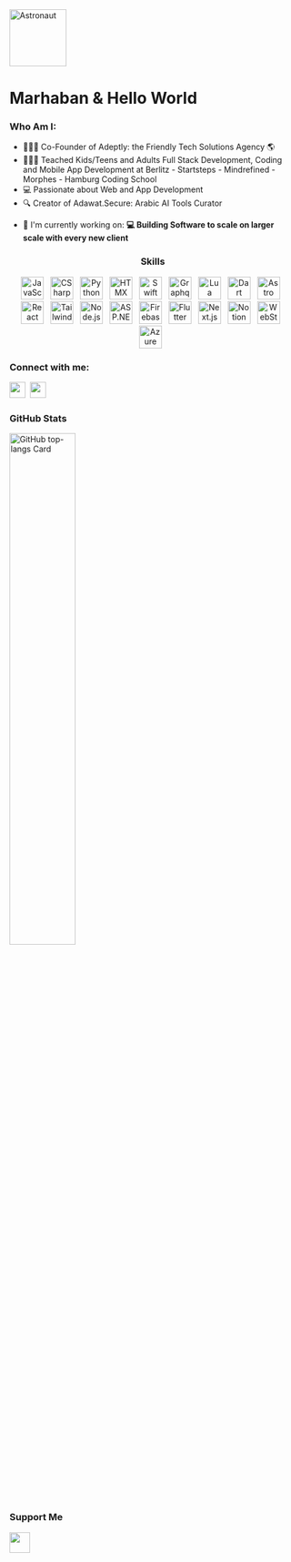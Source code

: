 <img src="https://raw.githubusercontent.com/Tarikul-Islam-Anik/Animated-Fluent-Emojis/master/Emojis/People/Astronaut.png" alt="Astronaut" width="100" height="100" />
<div id="toc">
  <ul align="left" style="list-style: none">
    <summary>
      <h1>
        Marhaban & Hello World
      </h1>
    </summary>
  </ul>
</div>

 <h3 align="left">Who Am I:</h3>
<ul>
  <li>👷🏼‍♂️ Co-Founder of Adeptly: the Friendly Tech Solutions Agency 🌎</li>
  <li>🧑🏼‍🏫 Teached Kids/Teens and Adults Full Stack Development, Coding and Mobile App Development at Berlitz - Startsteps - Mindrefined - Morphes - Hamburg Coding School</li>
  <li>💻 Passionate about Web and App Development</li>
  <li>🔍 Creator of Adawat.Secure: Arabic AI Tools Curator</li>
</ul>

- 💼 I'm currently working on: **💻 Building Software to scale on larger scale with every new client**

 **<h3 align="center">Skills</h3>**

<p align="center"><img src="https://skillicons.dev/icons?i=javascript" height="40" alt="JavaScript" style="margin-right: 8px"> <img src="https://skillicons.dev/icons?i=cs" height="40" alt="CSharp" style="margin-right: 8px"> <img src="https://skillicons.dev/icons?i=python" height="40" alt="Python" style="margin-right: 8px"> <img src="https://skillicons.dev/icons?i=htmx" height="40" alt="HTMX" style="margin-right: 8px"> <img src="https://skillicons.dev/icons?i=swift" height="40" alt="Swift" style="margin-right: 8px"> <img src="https://skillicons.dev/icons?i=graphql" height="40" alt="Graphql" style="margin-right: 8px"> <img src="https://skillicons.dev/icons?i=lua" height="40" alt="Lua" style="margin-right: 8px"> <img src="https://skillicons.dev/icons?i=dart" height="40" alt="Dart" style="margin-right: 8px"> <img src="https://skillicons.dev/icons?i=astro" height="40" alt="Astro" style="margin-right: 8px"> <img src="https://skillicons.dev/icons?i=react" height="40" alt="React" style="margin-right: 8px"> <img src="https://skillicons.dev/icons?i=tailwind" height="40" alt="Tailwind CSS" style="margin-right: 8px"> <img src="https://skillicons.dev/icons?i=nodejs" height="40" alt="Node.js" style="margin-right: 8px"> <img src="https://skillicons.dev/icons?i=dotnet" height="40" alt="ASP.NET" style="margin-right: 8px"> <img src="https://skillicons.dev/icons?i=firebase" height="40" alt="Firebase" style="margin-right: 8px"> <img src="https://skillicons.dev/icons?i=flutter" height="40" alt="Flutter" style="margin-right: 8px"> <img src="https://skillicons.dev/icons?i=nextjs" height="40" alt="Next.js" style="margin-right: 8px"> <img src="https://skillicons.dev/icons?i=notion" height="40" alt="Notion" style="margin-right: 8px"> <img src="https://skillicons.dev/icons?i=webstorm" height="40" alt="WebStorm" style="margin-right: 8px"> <img src="https://skillicons.dev/icons?i=azure" height="40" alt="Azure" style="margin-right: 8px"></p>

**<h3 align="left">Connect with me:</h3>** 
<p align="left"><a href="https://github.com/sushilmagare10" target="_blank"><img src="https://img.shields.io/badge/GitHub-100000?logo=github&logoColor=white" height="28" style="margin-right: 4px"></a>  <a href="https://www.linkedin.com/in/codingwithadi" target="_blank"><img src="https://img.shields.io/badge/LinkedIn-0077B5?style=for-the-badge&logo=linkedin&logoColor=white" height="28" style="margin-right: 4px"></a></p>

 **<h3 align="left">GitHub Stats</h3>**

<p align="left">
  <img width="48%" src="https://github-readme-stats.vercel.app/api/top-langs?username=sushilmagare10&theme=default&cache_seconds=1800&border_radius=4&hide_title=false&layout=compact&langs_count=5&card_width=400&hide_progress=false" alt="GitHub top-langs Card" />
</p>

 **<h3 align="left">Support Me</h3>**

<p align="left"><a href="https://paypal.me/Othmanadi" target="_blank"><img src="https://img.shields.io/badge/PayPal-00457C?style=for-the-badge&logo=paypal&logoColor=white" height="36" style="margin-right: 4px"></a></p>
